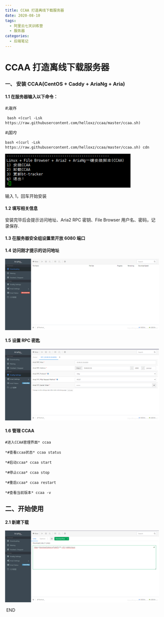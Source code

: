 ```yaml
---
title: CCAA 打造离线下载服务器
date: 2020-08-10
tags:
  - 阿里云七天训练营
  - 服务器
categories:
  - 后端笔记
---
```


# CCAA 打造离线下载服务器

### 一、 安装 CCAA(CentOS + Caddy + AriaNg + Aria)

#### 1.1 在服务器输入以下命令：

_#海外_

```
 bash <(curl -Lsk https://raw.githubusercontent.com/helloxz/ccaa/master/ccaa.sh)
```

_#国内_

```
bash <(curl -Lsk https://raw.githubusercontent.com/helloxz/ccaa/master/ccaa.sh) cdn
```

![在这里插入图片描述](./images/CCAA1-2020081011352273.png)

输入 1，回车开始安装

#### 1.2 填写相关信息

安装完毕后会提示访问地址、Aria2 RPC 密钥、File Browser 用户名、密码，记录保存.

#### 1.3 在服务器安全组设置里开放 6080 端口

#### 1.4 访问刚才提示的访问地址

![在这里插入图片描述](./images/CCAA2-20200810113623163.png)

#### 1.5 设置 RPC 密匙

![在这里插入图片描述](./images/CCAA3-202008101136312.png)

#### 1.6 管理 CCAA

```
#进入CCAA管理界面* ccaa

*#查看ccaa状态* ccaa status

*#启动ccaa* ccaa start

*#停止ccaa* ccaa stop

*#重启ccaa* ccaa restart

*#查看当前版本* ccaa -v
```

## 二、开始使用

#### 2.1 新建下载

![在这里插入图片描述](./images/CCAA4-20200810113646867.png)

​ END

<!-- <Valine></Valine> -->
